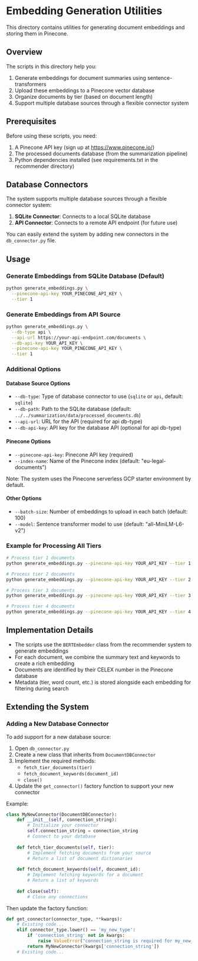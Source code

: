 # Embedding Generation Utilities

This directory contains utilities for generating document embeddings and storing them in Pinecone.

## Overview

The scripts in this directory help you:

1. Generate embeddings for document summaries using sentence-transformers
2. Upload these embeddings to a Pinecone vector database
3. Organize documents by tier (based on document length)
4. Support multiple database sources through a flexible connector system

## Prerequisites

Before using these scripts, you need:

1. A Pinecone API key (sign up at https://www.pinecone.io/)
2. The processed documents database (from the summarization pipeline)
3. Python dependencies installed (see requirements.txt in the recommender directory)

## Database Connectors

The system supports multiple database sources through a flexible connector system:

1. **SQLite Connector**: Connects to a local SQLite database
2. **API Connector**: Connects to a remote API endpoint (for future use)

You can easily extend the system by adding new connectors in the `db_connector.py` file.

## Usage

### Generate Embeddings from SQLite Database (Default)

```bash
python generate_embeddings.py \
  --pinecone-api-key YOUR_PINECONE_API_KEY \
  --tier 1
```

### Generate Embeddings from API Source

```bash
python generate_embeddings.py \
  --db-type api \
  --api-url https://your-api-endpoint.com/documents \
  --db-api-key YOUR_API_KEY \
  --pinecone-api-key YOUR_PINECONE_API_KEY \
  --tier 1
```

### Additional Options

#### Database Source Options
- `--db-type`: Type of database connector to use (`sqlite` or `api`, default: `sqlite`)
- `--db-path`: Path to the SQLite database (default: `../../summarization/data/processed_documents.db`)
- `--api-url`: URL for the API (required for api db-type)
- `--db-api-key`: API key for the database API (optional for api db-type)

#### Pinecone Options
- `--pinecone-api-key`: Pinecone API key (required)
- `--index-name`: Name of the Pinecone index (default: "eu-legal-documents")

Note: The system uses the Pinecone serverless GCP starter environment by default.

#### Other Options
- `--batch-size`: Number of embeddings to upload in each batch (default: 100)
- `--model`: Sentence transformer model to use (default: "all-MiniLM-L6-v2")

### Example for Processing All Tiers

```bash
# Process tier 1 documents
python generate_embeddings.py --pinecone-api-key YOUR_API_KEY --tier 1

# Process tier 2 documents
python generate_embeddings.py --pinecone-api-key YOUR_API_KEY --tier 2

# Process tier 3 documents
python generate_embeddings.py --pinecone-api-key YOUR_API_KEY --tier 3

# Process tier 4 documents
python generate_embeddings.py --pinecone-api-key YOUR_API_KEY --tier 4
```

## Implementation Details

- The scripts use the `BERTEmbedder` class from the recommender system to generate embeddings
- For each document, we combine the summary text and keywords to create a rich embedding
- Documents are identified by their CELEX number in the Pinecone database
- Metadata (tier, word count, etc.) is stored alongside each embedding for filtering during search

## Extending the System

### Adding a New Database Connector

To add support for a new database source:

1. Open `db_connector.py`
2. Create a new class that inherits from `DocumentDBConnector`
3. Implement the required methods:
   - `fetch_tier_documents(tier)`
   - `fetch_document_keywords(document_id)`
   - `close()`
4. Update the `get_connector()` factory function to support your new connector

Example:

```python
class MyNewConnector(DocumentDBConnector):
    def __init__(self, connection_string):
        # Initialize your connector
        self.connection_string = connection_string
        # Connect to your database
        
    def fetch_tier_documents(self, tier):
        # Implement fetching documents from your source
        # Return a list of document dictionaries
        
    def fetch_document_keywords(self, document_id):
        # Implement fetching keywords for a document
        # Return a list of keywords
        
    def close(self):
        # Close any connections
```

Then update the factory function:

```python
def get_connector(connector_type, **kwargs):
    # Existing code...
    elif connector_type.lower() == 'my_new_type':
        if 'connection_string' not in kwargs:
            raise ValueError("connection_string is required for my_new_type connector")
        return MyNewConnector(kwargs['connection_string'])
    # Existing code...
```

